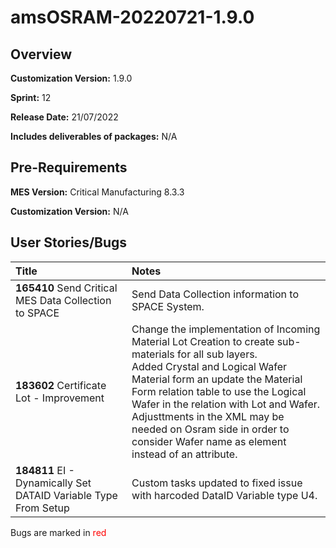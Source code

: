 ﻿# amsOSRAM-20220721-1.9.0

## Overview

**Customization Version:** 1.9.0

**Sprint:** 12 

**Release Date:** 21/07/2022

**Includes deliverables of packages:** N/A

## Pre-Requirements

**MES Version:** Critical Manufacturing 8.3.3

**Customization Version:** N/A

## User Stories/Bugs

| Title        | Notes            |
| :----------- | :--------------- |
| **165410** Send Critical MES Data Collection to SPACE | Send Data Collection information to SPACE System. |
| **183602** Certificate Lot - Improvement | Change the implementation of Incoming Material Lot Creation to create sub-materials for all sub layers.<br>Added Crystal and Logical Wafer Material form an update the Material Form relation table to use the Logical Wafer in the relation with Lot and Wafer.<br>Adjusttments in the XML may be needed on Osram side in order to consider Wafer name as element instead of an attribute. |
| **184811** EI - Dynamically Set DATAID Variable Type From Setup | Custom tasks updated to fixed issue with harcoded DataID Variable type U4. |

Bugs are marked in <span style='color:red'>red</span>

